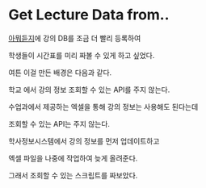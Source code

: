 # Get Lecture Data from..

[아뭐듣지](http://아뭐듣지.com)에 강의 DB를 조금 더 빨리 등록하여

학생들이 시간표를 미리 짜볼 수 있게 하고 싶었다.

여튼 이걸 만든 배경은 다음과 같다.

학교 에서 강의 정보 조회할 수 있는 API를 주지 않는다.

수업과에서 제공하는 엑셀을 통해 강의 정보는 사용해도 된다는데

조회할 수 있는 API는 주지 않는다.

학사정보시스템에서 강의 정보를 먼저 업데이트하고

엑셀 파일을 나중에 작업하여 늦게 올려준다.

그래서 조회할 수 있는 스크립트를 짜보았다.

